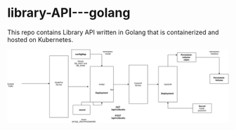 # library-API---golang
This repo contains Library API written in Golang that is containerized and hosted on Kubernetes.

![Screenshot](system.png)
